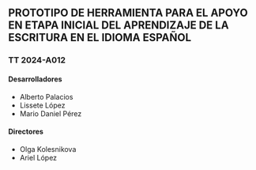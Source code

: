 ## PROTOTIPO DE HERRAMIENTA PARA EL APOYO EN ETAPA INICIAL DEL APRENDIZAJE DE LA ESCRITURA EN EL IDIOMA ESPAÑOL
### TT 2024-A012
#### Desarrolladores
- Alberto Palacios
- Lissete López
- Mario Daniel Pérez
#### Directores
- Olga Kolesnikova
- Ariel López
